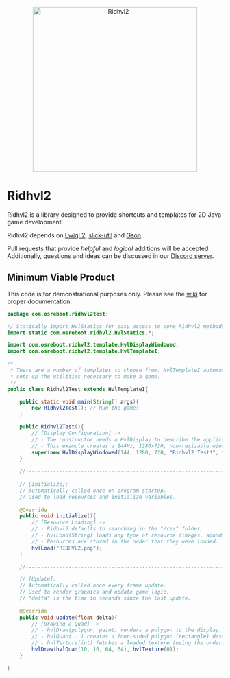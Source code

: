 <p align="center">
  <img src="https://github.com/osreboot/Ridhvl2/blob/master/res/RIDHVL2.png" width="384" height="384" alt="Ridhvl2">
</p>

# Ridhvl2
Ridhvl2 is a library designed to provide shortcuts and templates for 2D Java game development.

Ridhvl2 depends on [Lwjgl 2](http://legacy.lwjgl.org/), [slick-util](http://slick.ninjacave.com/) and [Gson](https://github.com/google/gson).

Pull requests that provide *helpful* and *logical* additions will be accepted. Additionally, questions and ideas can be discussed in our [Discord server](https://discord.gg/E8GTCNH).

## Minimum Viable Product

This code is for demonstrational purposes only. Please see the [wiki](https://github.com/osreboot/Ridhvl2/wiki) for proper documentation.

```java
package com.osreboot.ridhvl2test;

// Statically import HvlStatics for easy access to core Ridhvl2 methods
import static com.osreboot.ridhvl2.HvlStatics.*;

import com.osreboot.ridhvl2.template.HvlDisplayWindowed;
import com.osreboot.ridhvl2.template.HvlTemplateI;

/*
 * There are a number of templates to choose from. HvlTemplateI automatically
 * sets up the utilities necessary to make a game.
 */
public class Ridhvl2Test extends HvlTemplateI{

    public static void main(String[] args){
        new Ridhvl2Test(); // Run the game!
    }

    public Ridhvl2Test(){
        // [Display Configuration] ->
        // - The constructor needs a HvlDisplay to describe the application window.
        // - This example creates a 144Hz, 1280x720, non-resizable window titled "Ridhvl2 Test!".
        super(new HvlDisplayWindowed(144, 1280, 720, "Ridhvl2 Test!", false));
    }
  
    //---------------------------------------------------------------------//
  
    // [Initialize]: 
    // Automatically called once on program startup. 
    // Used to load resources and initialize variables.
    
    @Override
    public void initialize(){
        // [Resource Loading] ->
        // - Ridhvl2 defaults to searching in the "/res" folder. 
        // - hvlLoad(String) loads any type of resource (images, sounds, etc.).
        // - Resources are stored in the order that they were loaded.
        hvlLoad("RIDHVL2.png");
    }

    //---------------------------------------------------------------------//

    // [Update]:
    // Automatically called once every frame update.
    // Used to render graphics and update game logic.
    // "delta" is the time in seconds since the last update.
    
    @Override
    public void update(float delta){
        // [Drawing a Quad] ->
        // - hvlDraw(polygon, paint) renders a polygon to the display.
        // - hvlQuad(...) creates a four-sided polygon (rectangle) described by screen coordinates.
        // - hvlTexture(int) fetches a loaded texture (using the order in which it was loaded).
        hvlDraw(hvlQuad(10, 10, 64, 64), hvlTexture(0));
    }

}
```
